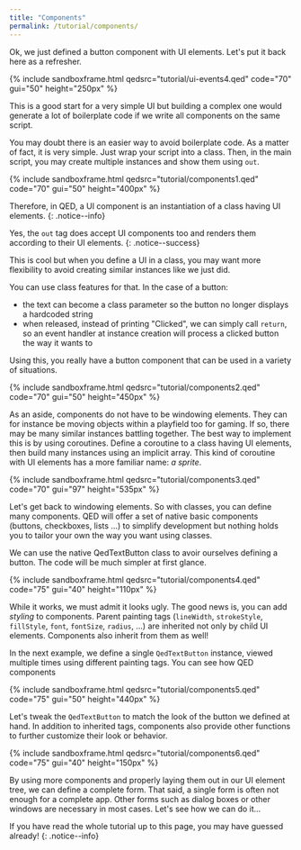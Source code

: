 ```yaml
---
title: "Components"
permalink: /tutorial/components/
---
```


Ok, we just defined a button component with UI elements. Let's put it back here as a refresher.

{% include sandboxframe.html qedsrc="tutorial/ui-events4.qed" code="70" gui="50" height="250px" %}

This is a good start for a very simple UI but building a complex one would generate a lot of boilerplate code if we write all components on the same script.

You may doubt there is an easier way to avoid boilerplate code. As a matter of fact, it is very simple. Just wrap your script into a class. Then, in the main script, you may create multiple instances and show them using `out`.

{% include sandboxframe.html qedsrc="tutorial/components1.qed" code="70" gui="50" height="400px" %}

Therefore, in QED, a UI component is an instantiation of a class having UI elements.
{: .notice--info}

Yes, the `out` tag does accept UI components too and renders them according to their UI elements.
{: .notice--success}

This is cool but when you define a UI in a class, you may want more flexibility to avoid creating similar instances like we just did.

You can use class features for that. In the case of a button:

* the text can become a class parameter so the button no longer displays a hardcoded string
* when released, instead of printing "Clicked", we can simply call `return`, so an event handler at instance creation will process a clicked button the way it wants to

Using this, you really have a button component that can be used in a variety of situations.

{% include sandboxframe.html qedsrc="tutorial/components2.qed" code="70" gui="50" height="450px" %}

As an aside, components do not have to be windowing elements. They can for instance be moving objects within a playfield too for gaming. If so, there may be many similar instances battling together. The best way to implement this is by using coroutines. Define a coroutine to a class having UI elements, then build many instances using an implicit array. This kind of coroutine with UI elements has a more familiar name: *a sprite*.

{% include sandboxframe.html qedsrc="tutorial/components3.qed" code="70" gui="97" height="535px" %}

Let's get back to windowing elements. So with classes, you can define many components. QED will offer a set of native basic components (buttons, checkboxes, lists ...) to simplify development but nothing holds you to tailor your own the way you want using classes.

We can use the native QedTextButton class to avoir ourselves defining a button. The code will be much simpler at first glance.

{% include sandboxframe.html qedsrc="tutorial/components4.qed" code="75" gui="40" height="110px" %}

While it works, we must admit it looks ugly. The good news is, you can add *styling* to components. Parent painting tags (`lineWidth`, `strokeStyle`, `fillStyle`, `font`, `fontSize`, `radius`, ...) are inherited not only by child UI elements. Components also inherit from them as well!

In the next example, we define a single `QedTextButton` instance, viewed multiple times using different painting tags. You can see how QED components 

{% include sandboxframe.html qedsrc="tutorial/components5.qed" code="75" gui="50" height="440px" %}

Let's tweak the `QedTextButton` to match the look of the button we defined at hand. In addition to inherited tags, components also provide other functions to further customize their look or behavior.

{% include sandboxframe.html qedsrc="tutorial/components6.qed" code="75" gui="40" height="150px" %}

By using more components and properly laying them out in our UI element tree, we can define a complete form. That said, a single form is often not enough for a complete app. Other forms such as dialog boxes or other windows are necessary in most cases. Let's see how we can do it...

If you have read the whole tutorial up to this page, you may have guessed already!
{: .notice--info}

